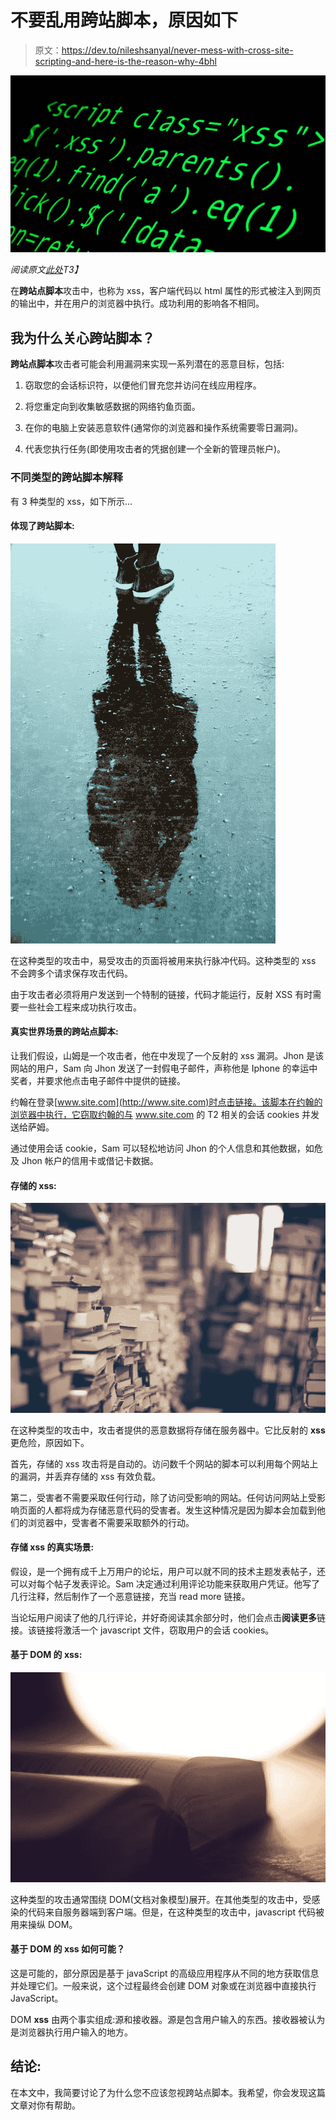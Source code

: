 # 不要乱用跨站脚本，原因如下

> 原文：<https://dev.to/nileshsanyal/never-mess-with-cross-site-scripting-and-here-is-the-reason-why-4bhl>

[![Cross Site Scripting](img/0503caebed7337cea168b19736207738.png "Cross Site Scripting")](https://res.cloudinary.com/practicaldev/image/fetch/s--l_QK-MGO--/c_limit%2Cf_auto%2Cfl_progressive%2Cq_auto%2Cw_880/https://1.bp.blogspot.com/-nfY7h_khtmg/XRhdzb8pyHI/AAAAAAAABFg/3Y0iE-IHj10bo2eIS2r5-4A4Dar6KeQOQCLcBGAs/s640/xss.jpg)

*阅读原文[此处](https://www.devhelperworld.in/2019/07/cross-site-scripting.html)T3】*

在**跨站点脚本**攻击中，也称为 xss，客户端代码以 html 属性的形式被注入到网页的输出中，并在用户的浏览器中执行。成功利用的影响各不相同。

## 我为什么关心跨站脚本？

**跨站点脚本**攻击者可能会利用漏洞来实现一系列潜在的恶意目标，包括:

1.  窃取您的会话标识符，以便他们冒充您并访问在线应用程序。

2.  将您重定向到收集敏感数据的网络钓鱼页面。

3.  在你的电脑上安装恶意软件(通常你的浏览器和操作系统需要零日漏洞)。

4.  代表您执行任务(即使用攻击者的凭据创建一个全新的管理员帐户)。

### 不同类型的跨站脚本解释

有 3 种类型的 xss，如下所示...

#### 体现了跨站脚本:

[![Reflected Cross Site Scripting](img/f283bf534fbe82bd2573de041852f1d0.png "Reflected Cross Site Scripting")](https://res.cloudinary.com/practicaldev/image/fetch/s--JI3s4EdV--/c_limit%2Cf_auto%2Cfl_progressive%2Cq_auto%2Cw_880/https://1.bp.blogspot.com/-vokBKtEF0o4/XRhg2xaadRI/AAAAAAAABF4/BMB2WlaN9AMsA2IoT0xpx2p1yJxAzKWoQCLcBGAs/s640/reflected_xss.jpg)

在这种类型的攻击中，易受攻击的页面将被用来执行脉冲代码。这种类型的 xss 不会跨多个请求保存攻击代码。

由于攻击者必须将用户发送到一个特制的链接，代码才能运行，反射 XSS 有时需要一些社会工程来成功执行攻击。

#### 真实世界场景的跨站点脚本:

让我们假设，山姆是一个攻击者，他在中发现了一个反射的 xss 漏洞。Jhon 是该网站的用户，Sam 向 Jhon 发送了一封假电子邮件，声称他是 Iphone 的幸运中奖者，并要求他点击电子邮件中提供的链接。

约翰在登录[www.site.com](http://www.site.com)时点击链接。该脚本在约翰的浏览器中执行，它窃取约翰的与 www.site.com 的 T2 相关的会话 cookies 并发送给萨姆。

通过使用会话 cookie，Sam 可以轻松地访问 Jhon 的个人信息和其他数据，如危及 Jhon 帐户的信用卡或借记卡数据。

#### 存储的 xss:

[![Stored XSS](img/2b0bf20e2ababe3ed3d6e8a0f8bf3553.png "Stored XSS")](https://res.cloudinary.com/practicaldev/image/fetch/s--dQfxj8Ot--/c_limit%2Cf_auto%2Cfl_progressive%2Cq_auto%2Cw_880/https://1.bp.blogspot.com/-EK894cZFViA/XRhhHIs1uBI/AAAAAAAABGA/Euxp7pIz9GYdoyD5iFgSRAfkELmzireegCLcBGAs/s640/stored_xss.jpg)

在这种类型的攻击中，攻击者提供的恶意数据将存储在服务器中。它比反射的 **xss** 更危险，原因如下。

首先，存储的 xss 攻击将是自动的。访问数千个网站的脚本可以利用每个网站上的漏洞，并丢弃存储的 xss 有效负载。

第二，受害者不需要采取任何行动，除了访问受影响的网站。任何访问网站上受影响页面的人都将成为存储恶意代码的受害者。发生这种情况是因为脚本会加载到他们的浏览器中，受害者不需要采取额外的行动。

#### 存储 xss 的真实场景:

假设，是一个拥有成千上万用户的论坛，用户可以就不同的技术主题发表帖子，还可以对每个帖子发表评论。Sam 决定通过利用评论功能来获取用户凭证。他写了几行注释，然后制作了一个恶意链接，充当 read more 链接。

当论坛用户阅读了他的几行评论，并好奇阅读其余部分时，他们会点击**阅读更多**链接。该链接将激活一个 javascript 文件，窃取用户的会话 cookies。

#### 基于 DOM 的 xss:

[![DOM Based XSS](img/7e911e99e8c3eed3c19cd8d5690b38cd.png "DOM Based XSS")](https://res.cloudinary.com/practicaldev/image/fetch/s--nR7wAvIT--/c_limit%2Cf_auto%2Cfl_progressive%2Cq_auto%2Cw_880/https://1.bp.blogspot.com/-eHbsYo8SbhI/XRhhQGwvG6I/AAAAAAAABGE/c5iuwJKouigXuXo_s0KlKOGO0lZSyN-cACLcBGAs/s640/dom_xss.jpg)

这种类型的攻击通常围绕 DOM(文档对象模型)展开。在其他类型的攻击中，受感染的代码来自服务器端到客户端。但是，在这种类型的攻击中，javascript 代码被用来操纵 DOM。

#### 基于 DOM 的 xss 如何可能？

这是可能的，部分原因是基于 javaScript 的高级应用程序从不同的地方获取信息并处理它们。一般来说，这个过程最终会创建 DOM 对象或在浏览器中直接执行 JavaScript。

DOM **xss** 由两个事实组成:源和接收器。源是包含用户输入的东西。接收器被认为是浏览器执行用户输入的地方。

## 结论:

在本文中，我简要讨论了为什么您不应该忽视跨站点脚本。我希望，你会发现这篇文章对你有帮助。